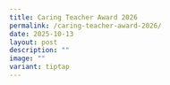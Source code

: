 ```yaml
---
title: Caring Teacher Award 2026
permalink: /caring-teacher-award-2026/
date: 2025-10-13
layout: post
description: ""
image: ""
variant: tiptap
---
```

